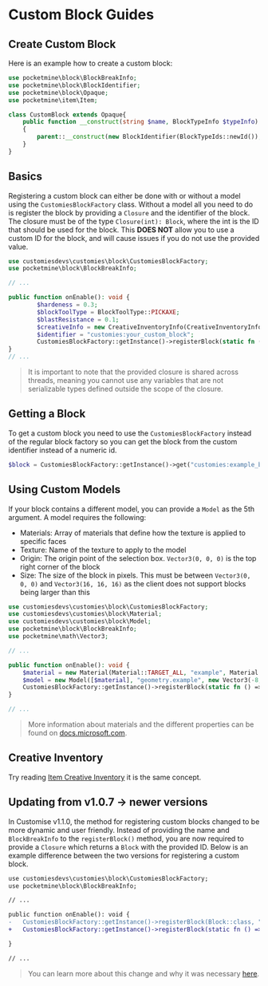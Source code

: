 # Custom Block Guides

## Create Custom Block
Here is an example how to create a custom block:
```php
use pocketmine\block\BlockBreakInfo;
use pocketmine\block\BlockIdentifier;
use pocketmine\block\Opaque;
use pocketmine\item\Item;

class CustomBlock extends Opaque{
    public function __construct(string $name, BlockTypeInfo $typeInfo)
    {
        parent::__construct(new BlockIdentifier(BlockTypeIds::newId()), $name, $typeInfo);
    }
}
```

## Basics
Registering a custom block can either be done with or without a model using the `CustomiesBlockFactory` class. Without a model all you need to do is register the block by providing a `Closure` and the identifier of the block. The closure must be of the type `Closure(int): Block`, where the int is the ID that should be used for the block. This **DOES NOT** allow you to use a custom ID for the block, and will cause issues if you do not use the provided value.

```php
use customiesdevs\customies\block\CustomiesBlockFactory;
use pocketmine\block\BlockBreakInfo;

// ...

public function onEnable(): void {
        $hardeness = 0.3;
        $blockToolType = BlockToolType::PICKAXE;
        $blastResistance = 0.1;
        $creativeInfo = new CreativeInventoryInfo(CreativeInventoryInfo::CATEGORY_CONSTRUCTION, CreativeInventoryInfo::NONE);
        $identifier = "customies:your_custom_block";
        CustomiesBlockFactory::getInstance()->registerBlock(static fn () => new CustomBlock("your_name_here", new BlockTypeInfo(new BlockBreakInfo($hardeness, $blockToolType, 0, $blastResistance))), $identifier, null, $creativeInfo);
}
// ...
```
> It is important to note that the provided closure is shared across threads, meaning you cannot use any variables that are not serializable types defined outside the scope of the closure.

## Getting a Block
To get a custom block you need to use the `CustomiesBlockFactory` instead of the regular block factory so you can get the block from the custom identifier instead of a numeric id.
```php
$block = CustomiesBlockFactory::getInstance()->get("customies:example_block");
```

## Using Custom Models
If your block contains a different model, you can provide a `Model` as the 5th argument. A model requires the following:
- Materials: Array of materials that define how the texture is applied to specific faces
- Texture: Name of the texture to apply to the model
- Origin: The origin point of the selection box. `Vector3(0, 0, 0)` is the top right corner of the block
- Size: The size of the block in pixels. This must be between `Vector3(0, 0, 0)` and `Vector3(16, 16, 16)` as the client
  does not support blocks being larger than this

```php
use customiesdevs\customies\block\CustomiesBlockFactory;
use customiesdevs\customies\block\Material;
use customiesdevs\customies\block\Model;
use pocketmine\block\BlockBreakInfo;
use pocketmine\math\Vector3;

// ...

public function onEnable(): void {
	$material = new Material(Material::TARGET_ALL, "example", Material::RENDER_METHOD_ALPHA_TEST);
	$model = new Model([$material], "geometry.example", new Vector3(-8, 0, -8), new Vector3(16, 16, 16));
    CustomiesBlockFactory::getInstance()->registerBlock(static fn () => new CustomBlock("your_name_here", new BlockTypeInfo(new BlockBreakInfo(0.3, BlockToolType::PICKAXE, 0, 0.1))), "customies:your_custom_block", $model, new CreativeInventoryInfo(CreativeInventoryInfo::CATEGORY_CONSTRUCTION, CreativeInventoryInfo::NONE));
}

// ...
```

> More information about materials and the different properties can be found on [docs.microsoft.com](https://docs.microsoft.com/en-us/minecraft/creator/reference/content/blockreference).

## Creative Inventory
Try reading [Item Creative Inventory](/custom_item#creative-inventory) it is the same concept.

## Updating from v1.0.7 -> newer versions
In Customise v1.1.0, the method for registering custom blocks changed to be more dynamic and user friendly. Instead of providing the name and `BlockBreakInfo` to the `registerBlock()` method, you are now required to provide a `Closure` which returns a `Block` with the provided ID. Below is an example difference between the two versions for registering a custom block.
```diff
use customiesdevs\customies\block\CustomiesBlockFactory;
use pocketmine\block\BlockBreakInfo;

// ...

public function onEnable(): void {
-	CustomiesBlockFactory::getInstance()->registerBlock(Block::class, "customies:example_block", "Example Block", new BlockBreakInfo(1));
+	CustomiesBlockFactory::getInstance()->registerBlock(static fn () => new CustomBlock("your_name_here", new BlockTypeInfo(new BlockBreakInfo(0.3, BlockToolType::PICKAXE, 0, 0.1))), "customies:your_custom_block"", null, new CreativeInventoryInfo(CreativeInventoryInfo::CATEGORY_CONSTRUCTION, CreativeInventoryInfo::NONE));

}

// ...
```
> You can learn more about this change and why it was necessary [here](https://github.com/CustomiesDevs/Customies/pull/37).